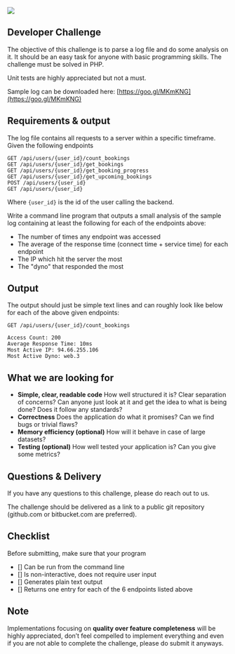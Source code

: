 ![](http://i.imgur.com/XFAzEuc.png)

## Developer Challenge

The objective of this challenge is to parse a log file and do some analysis on it. It should be an easy task for anyone with basic programming skills. The challenge must be solved in PHP.

Unit tests are highly appreciated but not a must.

Sample log can be downloaded here: [https://goo.gl/MKmKNG](https://goo.gl/MKmKNG)

## Requirements & output

The log file contains all requests to a server within a specific timeframe. Given the following endpoints

```
GET /api/users/{user_id}/count_bookings
GET /api/users/{user_id}/get_bookings
GET /api/users/{user_id}/get_booking_progress
GET /api/users/{user_id}/get_upcoming_bookings
POST /api/users/{user_id}
GET /api/users/{user_id}
```

Where `{user_id}` is the id of the user calling the backend.

Write a command line program that outputs a small analysis of the sample log containing at least the following for each of the endpoints above:

- The number of times any endpoint was accessed
- The average of the response time (connect time + service time) for each endpoint
- The IP which hit the server the most
- The "dyno" that responded the most

## Output

The output should just be simple text lines and can roughly look like below for each of the above given endpoints:

```
GET /api/users/{user_id}/count_bookings

Access Count: 200
Average Response Time: 10ms
Most Active IP: 94.66.255.106 
Most Active Dyno: web.3
```

## What we are looking for

- **Simple, clear, readable code** How well structured it is? Clear separation of concerns? Can anyone just look at it and get the idea to
what is being done? Does it follow any standards?
- **Correctness** Does the application do what it promises? Can we find bugs or trivial flaws?
- **Memory efficiency (optional)** How will it behave in case of large datasets?
- **Testing (optional)** How well tested your application is? Can you give some metrics?

## Questions & Delivery

If you have any questions to this challenge, please do reach out to us.

The challenge should be delivered as a link to a public git repository (github.com or bitbucket.com are preferred).

## Checklist

Before submitting, make sure that your program

- [] Can be run from the command line
- [] Is non-interactive, does not require user input
- [] Generates plain text output
- [] Returns one entry for each of the 6 endpoints listed above

## Note

Implementations focusing on **quality over feature completeness** will be highly appreciated,  don’t feel compelled to implement everything and even if you are not able to complete the challenge, please do submit it anyways.
